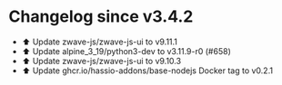 # Changelog since v3.4.2
- ⬆️ Update zwave-js/zwave-js-ui to v9.11.1 
- ⬆️ Update alpine_3_19/python3-dev to v3.11.9-r0 (#658) 
- ⬆️ Update zwave-js/zwave-js-ui to v9.10.3 
- ⬆️ Update ghcr.io/hassio-addons/base-nodejs Docker tag to v0.2.1 
